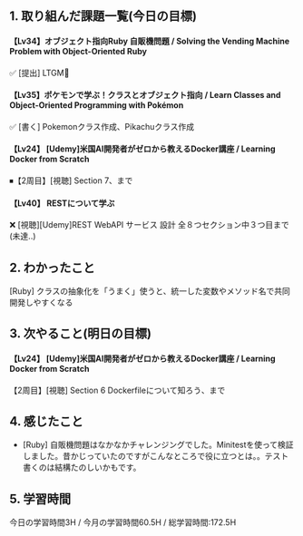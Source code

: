 ## 1. 取り組んだ課題一覧(今日の目標)  

#### 【Lv34】オブジェクト指向Ruby 自販機問題 / Solving the Vending Machine Problem with Object-Oriented Ruby
✅ [提出] LTGM🧡

#### 【Lv35】ポケモンで学ぶ！クラスとオブジェクト指向 / Learn Classes and Object-Oriented Programming with Pokémon
✅ [書く] Pokemonクラス作成、Pikachuクラス作成


#### 【Lv24】	[Udemy]米国AI開発者がゼロから教えるDocker講座 / Learning Docker from Scratch
⏹【2周目】[視聴]  Section 7、まで

#### 【Lv40】	RESTについて学ぶ
❌ [視聴][Udemy]REST WebAPI サービス 設計 全８つセクション中３つ目まで (未達..)

## 2. わかったこと  
[Ruby] クラスの抽象化を「うまく」使うと、統一した変数やメソッド名で共同開発しやすくなる

## 3. 次やること(明日の目標)  
#### 【Lv24】	[Udemy]米国AI開発者がゼロから教えるDocker講座 / Learning Docker from Scratch
【2周目】[視聴]  Section 6 Dockerfileについて知ろう、まで


## 4. 感じたこと
- [Ruby] 自販機問題はなかなかチャレンジングでした。Minitestを使って検証しました。昔かじっていたのですがこんなところで役に立つとは。。テスト書くのは結構たのしいかもです。

## 5. 学習時間
今日の学習時間3H / 今月の学習時間60.5H / 総学習時間:172.5H

